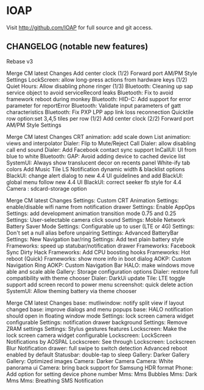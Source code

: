 IOAP
===============
 
Visit http://github.com/IOAP for full source and git access.
 
CHANGELOG (notable new features)
---------
 
Rebase v3

Merge CM latest Changes
Add center clock (1/2)
Forward port AM/PM Style Settings
LockScreen: allow long-press actions from hardware keys (1/2)
Quiet Hours: Allow disabling phone ringer (1/3)
Bluetooth: Cleaning up sap service object to avoid serviceRecord leaks
Bluetooth: Fix to avoid framework reboot during monkey
Bluetooth: HID-C: Add support for error parameter for reportError
Bluetooth: Validate input parameters of gatt characteristics
Bluetooth: Fix PXP LPP app link loss reconnection
Quicktile row option:set 3,4,5 tiles per row (1/2)
Add center clock (2/2)
Forward port AM/PM Style Settings

Merge CM latest Changes
CRT animation: add scale down
List animation: views and interpolator
Dialer: Flip to Mute/Reject Call
Dialer: allow disabling call end sound
Dialer: Add Facebook contact sync support
InCallUI: UI from blue to white
Bluetooth: GAP: Avoid adding device to cached device list
SystemUI: Always show translucent decor on recents panel
White-ify tab colors
Add Music Tile
LS Notification dynamic width & blacklist options
BlackUI: change alert dialog to new 4.4 UI guidelines and add
BlackUI: global menu follow new 4.4 UI
BlackUI: correct seeker fb style for 4.4
Camera : sdcard-storage option﻿
 
 
Merge CM latest Changes
Settings: Custom CRT Animation
Settings: enable/disable wifi name from notification drawer
Settings: Enable AppOps
Settings: add development animation transition mode 0.75 and 0.25
Settings: User-selectable camera click sound
Settings: Mobile Network Battery Saver Mode
Settings: Configurable up to user (LTE or 4G)
Settings: Don't set a null alias before unpairing
Settings: Advanced BatteryBar
Settings: New Navigation bar/ring
Settings: Add text plain battery style
Frameworks: speed up statubar/notification drawer
Frameworks: Facebook Sync Dirty Hack
Frameworks: Add CPU boosting hooks
Frameworks: Hot reboot (Quick)
Frameworks: show more info in boot dialog
AOKP: Custom Navigation Ring
AOKP: Custom Navigation Bar
HALO: make windows move able and scale able
Gallery: Storage configuration options
Dialer: restore full compatibility with theme chooser
Dialer: DarkUi update
Tile: LTE toggle support
add screen record to power menu
screenshot: quick delete action
SystemUI: Allow theming battery via theme chooser
 
 
Merge CM latest Changes
base: mutliwindow: notify split view if layout changed
base: improve dialogs and menu popups
base: HALO notification should open in floating window mode
Settings: lock screen camera widget configurable
Settings: notification drawer background
Settings: Remove ZRAM settings
Settings: Stylus gestures features
Lockscreen: Make the lock screen camera widget configurable
Lockscreen: LockScreen Notifications by AOSPAL
Lockscreen: See through
Lockscreen: Lockscreen Blur
Notification drawer: full swipe to switch detection
Advanced reboot enabled by default
Statusbar: double-tap to sleep
Gallery: Darker Gallery
Gallery: Optimized images
Camera:  Darker Camera
Camera:  White panorama ui
Camera:  bring back support for Samsung HDR format
Phone:  Add option for setting device phone number
Mms: Mms Bubbles
Mms: Dark Mms
Mms: Breathing SMS Notification
